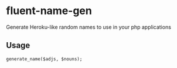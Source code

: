 # fluent-name-gen
Generate Heroku-like random names to use in your php applications

## Usage 

``` generate_name($adjs, $nouns); ```
